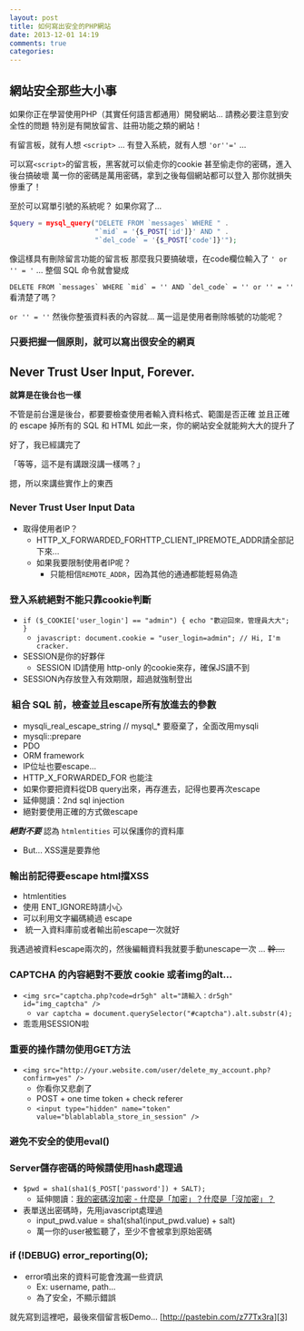 ```yaml
---
layout: post
title: 如何寫出安全的PHP網站
date: 2013-12-01 14:19
comments: true
categories:
---
```

## 網站安全那些大小事

如果你正在學習使用PHP（其實任何語言都通用）開發網站...
請務必要注意到安全性的問題
特別是有開放留言、註冊功能之類的網站！

有留言板，就有人想 `<script>` ...
有登入系統，就有人想 `'or''='` ...

可以寫`<script>`的留言板，黑客就可以偷走你的cookie
甚至偷走你的密碼，進入後台搞破壞
萬一你的密碼是萬用密碼，拿到之後每個網站都可以登入
那你就損失慘重了！

至於可以寫單引號的系統呢？
如果你寫了...
``` php
$query = mysql_query("DELETE FROM `messages` WHERE " .
                     "`mid` = '{$_POST['id']}' AND " .
                     "`del_code` = '{$_POST['code']}'");
```
像這樣具有刪除留言功能的留言板
那麼我只要搞破壞，在code欄位輸入了 `' or '' = '` ...
整個 SQL 命令就會變成

``DELETE FROM `messages` WHERE `mid` = '' AND `del_code` = '' or '' = ''``
看清楚了嗎？

`or '' = ''`
然後你整張資料表的內容就...
萬一這是使用者刪除帳號的功能呢？


### 只要把握一個原則，就可以寫出很安全的網頁


## Never Trust User Input, Forever.


**就算是在後台也一樣**

不管是前台還是後台，都要要檢查使用者輸入資料格式、範圍是否正確
並且正確的 escape 掉所有的 SQL 和 HTML
如此一來，你的網站安全就能夠大大的提升了

好了，我已經講完了

「等等，這不是有講跟沒講一樣嗎？」

摁，所以來講些實作上的東西


### Never Trust User Input Data

* 取得使用者IP？
	* HTTP_X_FORWARDED_FORHTTP_CLIENT_IPREMOTE_ADDR請全部記下來...
	* 如果我要限制使用者IP呢？
		* 只能相信`REMOTE_ADDR`，因為其他的通通都能輕易偽造

### 登入系統絕對不能只靠cookie判斷

* `if ($_COOKIE['user_login'] == "admin") { echo "歡迎回來，管理員大大"; }`
	* `javascript: document.cookie = "user_login=admin"; // Hi, I'm cracker.`
* SESSION是你的好夥伴
	* SESSION ID請使用 http-only 的cookie來存，確保JS讀不到
* SESSION內存放登入有效期限，超過就強制登出

###  組合 SQL 前，檢查並且escape所有放進去的參數

* mysqli_real_escape_string // mysql_* 要廢棄了，全面改用mysqli
* mysqli::prepare
* PDO
* ORM framework
* IP位址也要escape...
* HTTP_X_FORWARDED_FOR 也能注
* 如果你要把資料從DB query出來，再存進去，記得也要再次escape
* 延伸閱讀：2nd sql injection
* 絕對要使用正確的方式做escape

_**絕對不要**_ 認為 `htmlentities` 可以保護你的資料庫

* But... XSS還是要靠他

### 輸出前記得要escape html擋XSS

* htmlentities
* 使用 ENT_IGNORE時請小心
* 可以利用文字編碼繞過 escape
*  統一入資料庫前或者輸出前escape一次就好

我遇過被資料escape兩次的，然後編輯資料我就要手動unescape一次
...
~~幹....~~

### CAPTCHA 的內容絕對不要放 cookie 或者img的alt...

* `<img src="captcha.php?code=dr5gh" alt="請輸入：dr5gh" id="img_captcha" />`
	* `var captcha = document.querySelector("#captcha").alt.substr(4);`
* 乖乖用SESSION啦

### 重要的操作請勿使用GET方法

* `<img src="http://your.website.com/user/delete_my_account.php?confirm=yes" />`
	* 你看你又悲劇了
	* POST + one time token + check referer
	* `<input type="hidden" name="token" value="blablablabla_store_in_session" />`

### 避免不安全的使用eval()

### Server儲存密碼的時候請使用hash處理過

* `$pwd = sha1(sha1($_POST['password']) + SALT);`
	* 延伸閱讀：[我的密碼沒加密 - 什麼是「加密」？什麼是「沒加密」？ ][2]
* 表單送出密碼時，先用javascript處理過
	* input_pwd.value = sha1(sha1(input_pwd.value) + salt)
  * 萬一你的user被監聽了，至少不會被拿到原始密碼

### if (!DEBUG) error_reporting(0);

*  error噴出來的資料可能會洩漏一些資訊
	* Ex: username, path...
	* 為了安全，不顯示錯誤

就先寫到這裡吧，最後來個留言板Demo...
[http://pastebin.com/z77Tx3ra][3]

[2]: http://plainpass.com/2013/10/to-encrypt-or-not-to-encrypt.html
[3]: http://pastebin.com/z77Tx3ra
